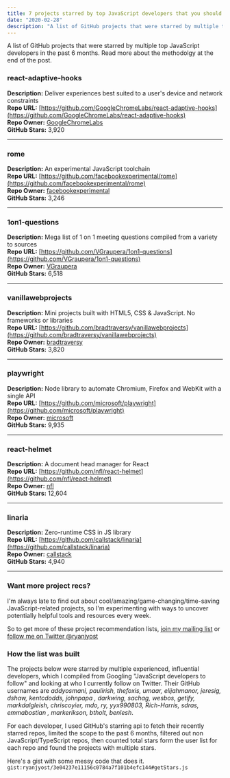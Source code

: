 ```yaml
---
title: 7 projects starred by top JavaScript developers that you should check out
date: "2020-02-28"
description: "A list of GitHub projects that were starred by multiple top JavaScript developers in the past 6 months."
---
```


A list of GitHub projects that were starred by multiple top JavaScript developers in the past 6 months. Read more about
the methodolgy at the end of the post.

### react-adaptive-hooks<br/>

**Description:** Deliver experiences best suited to a user's device and network constraints <br/>
**Repo URL:** [https://github.com/GoogleChromeLabs/react-adaptive-hooks](https://github.com/GoogleChromeLabs/react-adaptive-hooks)<br/>
**Repo Owner:** [GoogleChromeLabs](https://github.com/GoogleChromeLabs)<br/>
**GitHub Stars:** 3,920<br/>

---

### rome<br/>

**Description:** An experimental JavaScript toolchain <br/>
**Repo URL:** [https://github.com/facebookexperimental/rome](https://github.com/facebookexperimental/rome)<br/>
**Repo Owner:** [facebookexperimental](https://github.com/facebookexperimental)<br/>
**GitHub Stars:** 3,246<br/>

---

### 1on1-questions<br/>

**Description:** Mega list of 1 on 1 meeting questions compiled from a variety to sources <br/>
**Repo URL:** [https://github.com/VGraupera/1on1-questions](https://github.com/VGraupera/1on1-questions)<br/>
**Repo Owner:** [VGraupera](https://github.com/VGraupera)<br/>
**GitHub Stars:** 6,518<br/>

---

### vanillawebprojects<br/>

**Description:** Mini projects built with HTML5, CSS & JavaScript. No frameworks or libraries <br/>
**Repo URL:** [https://github.com/bradtraversy/vanillawebprojects](https://github.com/bradtraversy/vanillawebprojects)<br/>
**Repo Owner:** [bradtraversy](https://github.com/bradtraversy)<br/>
**GitHub Stars:** 3,820<br/>

---

### playwright<br/>

**Description:** Node library to automate Chromium, Firefox and WebKit with a single API <br/>
**Repo URL:** [https://github.com/microsoft/playwright](https://github.com/microsoft/playwright)<br/>
**Repo Owner:** [microsoft](https://github.com/microsoft)<br/>
**GitHub Stars:** 9,935<br/>

---

### react-helmet<br/>

**Description:** A document head manager for React <br/>
**Repo URL:** [https://github.com/nfl/react-helmet](https://github.com/nfl/react-helmet)<br/>
**Repo Owner:** [nfl](https://github.com/nfl)<br/>
**GitHub Stars:** 12,604<br/>

---

### linaria<br/>

**Description:** Zero-runtime CSS in JS library <br/>
**Repo URL:** [https://github.com/callstack/linaria](https://github.com/callstack/linaria)<br/>
**Repo Owner:** [callstack](https://github.com/callstack)<br/>
**GitHub Stars:** 4,940<br/>

---

### Want more project recs?

I'm always late to find out about cool/amazing/game-changing/time-saving JavaScript-related projects,
so I'm experimenting with ways to uncover potentially helpful tools and resources every week.

So to get more of these project recommendation lists, [join my mailing list](https://www.ryanjyost.com/subscribe) or
[follow me on Twitter @ryanjyost](https://twitter.com/ryanjyost)

### How the list was built

The projects below were starred by multiple experienced, influential developers, which I compiled from Googling
"JavaScript developers to follow" and looking at who I currently follow on Twitter. Their
GitHub usernames are _addyosmani, paulirish, thefoxis, umaar, elijahmanor, jeresig, dshaw, kentcdodds, johnpapa
, darkwing, sachag, wesbos, getify, markdalgleish, chriscoyier, mdo, ry, yyx990803, Rich-Harris, sdras, emmabostian
, markerikson, btholt, benlesh_.

For each developer, I used GitHub's starring api to fetch their recently starred repos, limited the scope to the past
6 months, filtered out non JavaScript/TypeScript repos, then counted total stars form the user list for each repo and
found the projects with multiple stars.

Here's a gist with some messy code that does it.
`gist:ryanjyost/3e04237e11156c0784a7f101b4efc144#getStars.js`

